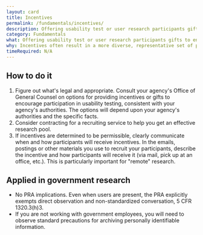 ```yaml
---
layout: card
title: Incentives
permalink: /fundamentals/incentives/
description: Offering usability test or user research participants gifts to encourage participation and to thank them for their time.
category: Fundamentals
what: Offering usability test or user research participants gifts to encourage participation and to thank them for their time.
why: Incentives often result in a more diverse, representative set of participants. Without incentives, you often end up recruiting people with a strong intrinsic interest in your website. These people may not have the same needs and experiences as a less interested pool of users. With incentives, you can encourage less interested, more representative people to participate.
timeRequired: N/A
---
```

## How to do it

1. Figure out what's legal and appropriate. Consult your agency's Office of General Counsel on options for providing incentives or gifts to encourage participation in usability testing, consistent with your agency's authorities. The options will depend upon your agency's authorities and the specific facts.
1. Consider contracting for a recruiting service to help you get an effective research pool.
1. If incentives are determined to be permissible, clearly communicate when and how participants will receive incentives. In the emails, postings or other materials you use to recruit your participants, describe the incentive and how participants will receive it (via mail, pick up at an office, etc.). This is particularly important for "remote" research.

<section class="method--section method--section--government-considerations" markdown="1" >

## Applied in government research

- No PRA implications. Even when users are present, the PRA explicitly exempts direct observation and non-standardized conversation, 5 CFR 1320.3(h)3.
- If you are not working with government employees, you will need to observe standard precautions for archiving personally identifiable information.

</section>
